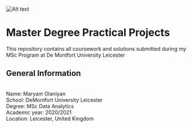 ![Alt text](https://upload.wikimedia.org/wikipedia/en/thumb/1/17/De_Montfort_University_logo.svg/1200px-De_Montfort_University_logo.svg.png)

# Master Degree Practical Projects 
This repository contains all coursework and solutions submitted during my MSc Program at De Montfort University Leicester 

## General Information
 <br /> Name: Maryam Olaniyan
 <br /> School: DeMontfort University Leicester
 <br /> Degree: MSc Data Analytics 
 <br /> Academic year: 2020/2021
 <br /> Location: Leicester, United Kingdom 

